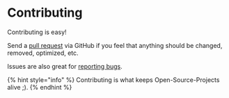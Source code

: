# Contributing

Contributing is easy! 

Send a [pull request](https://github.com/Roo7K1d/D0x-K1t-v2/pulls) via GitHub if you feel that anything should be changed, removed, optimized, etc.

 Issues are also great for [reporting bugs](https://github.com/Roo7K1d/D0x-K1t-v2/issues).

{% hint style="info" %}
Contributing is what keeps Open-Source-Projects alive ;\).
{% endhint %}



